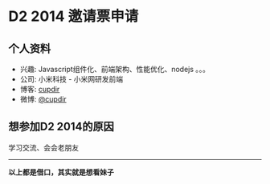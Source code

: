 # D2 2014 邀请票申请

## 个人资料

- 兴趣: Javascript组件化、前端架构、性能优化、nodejs 。。。
- 公司: 小米科技 - 小米网研发前端
- 博客: [cupdir](https://github.com/wanghaiquan)
- 微博: [@cupdir](http://weibo.com/cupdir)

## 想参加D2 2014的原因

学习交流、会会老朋友

******
**以上都是借口，其实就是想看妹子**
